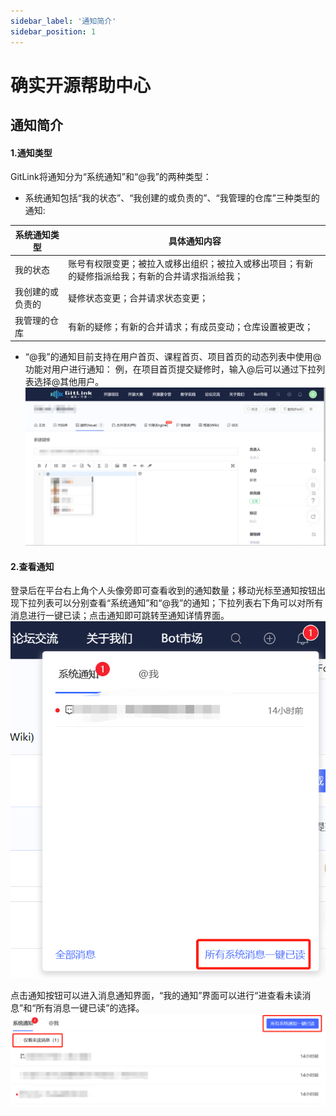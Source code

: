 ```yaml
---
sidebar_label: '通知简介'      
sidebar_position: 1
---
```


# 确实开源帮助中心

## 通知简介
#### 1.通知类型
GitLink将通知分为“系统通知”和“@我”的两种类型：
* 系统通知包括“我的状态”、“我创建的或负责的”、“我管理的仓库”三种类型的通知:

| 系统通知类型 | 具体通知内容 |
| ----------- | ----------- |
| 我的状态 | 账号有权限变更；被拉入或移出组织；被拉入或移出项目；有新的疑修指派给我；有新的合并请求指派给我；|
| 我创建的或负责的 | 疑修状态变更；合并请求状态变更；|
| 我管理的仓库 | 有新的疑修；有新的合并请求；有成员变动；仓库设置被更改；|
* “@我”的通知目前支持在用户首页、课程首页、项目首页的动态列表中使用@功能对用户进行通知：
  例，在项目首页提交疑修时，输入@后可以通过下拉列表选择@其他用户。
  ![](../../static/img/notice/@notice.png)

#### 2.查看通知
登录后在平台右上角个人头像旁即可查看收到的通知数量；移动光标至通知按钮出现下拉列表可以分别查看“系统通知”和“@我”的通知；下拉列表右下角可以对所有消息进行一键已读；点击通知即可跳转至通知详情界面。
![](../../static/img/notice/home_notice2.png)
<br/>


点击通知按钮可以进入消息通知界面，“我的通知”界面可以进行“进查看未读消息”和“所有消息一键已读”的选择。
![](../../static/img/notice/my_notice2.png)